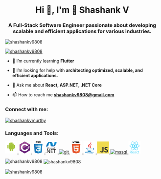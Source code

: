 <h1 align="center">Hi 👋, I'm 🚀 Shashank V</h1>
<h3 align="center">A Full-Stack Software Engineer passionate about developing scalable and efficient applications for various industries.</h3>

<p align="left"> <img src="https://komarev.com/ghpvc/?username=shashankv9808&label=Profile%20views&color=0e75b6&style=flat" alt="shashankv9808" /> </p>

<p align="left"> <a href="https://github.com/ryo-ma/github-profile-trophy"><img src="https://github-profile-trophy.vercel.app/?username=shashankv9808" alt="shashankv9808" /></a> </p>

- 🌱 I’m currently learning **Flutter**

- 🤝 I’m looking for help with **architecting optimized, scalable, and efficient applications.**

- 💬 Ask me about **React, ASP.NET, .NET Core**

- 📫 How to reach me **shashankv9808@gmail.com**

<h3 align="left">Connect with me:</h3>
<p align="left">
<a href="https://linkedin.com/in/shashankvmurthy" target="blank"><img align="center" src="https://raw.githubusercontent.com/rahuldkjain/github-profile-readme-generator/master/src/images/icons/Social/linked-in-alt.svg" alt="shashankvmurthy" height="30" width="40" /></a>
</p>

<h3 align="left">Languages and Tools:</h3>
<p align="left"> <a href="https://developer.android.com" target="_blank" rel="noreferrer"> <img src="https://raw.githubusercontent.com/devicons/devicon/master/icons/android/android-original-wordmark.svg" alt="android" width="40" height="40"/> </a> <a href="https://www.w3schools.com/cs/" target="_blank" rel="noreferrer"> <img src="https://raw.githubusercontent.com/devicons/devicon/master/icons/csharp/csharp-original.svg" alt="csharp" width="40" height="40"/> </a> <a href="https://www.w3schools.com/css/" target="_blank" rel="noreferrer"> <img src="https://raw.githubusercontent.com/devicons/devicon/master/icons/css3/css3-original-wordmark.svg" alt="css3" width="40" height="40"/> </a> <a href="https://dotnet.microsoft.com/" target="_blank" rel="noreferrer"> <img src="https://raw.githubusercontent.com/devicons/devicon/master/icons/dot-net/dot-net-original-wordmark.svg" alt="dotnet" width="40" height="40"/> </a> <a href="https://git-scm.com/" target="_blank" rel="noreferrer"> <img src="https://www.vectorlogo.zone/logos/git-scm/git-scm-icon.svg" alt="git" width="40" height="40"/> </a> <a href="https://www.w3.org/html/" target="_blank" rel="noreferrer"> <img src="https://raw.githubusercontent.com/devicons/devicon/master/icons/html5/html5-original-wordmark.svg" alt="html5" width="40" height="40"/> </a> <a href="https://www.java.com" target="_blank" rel="noreferrer"> <img src="https://raw.githubusercontent.com/devicons/devicon/master/icons/java/java-original.svg" alt="java" width="40" height="40"/> </a> <a href="https://developer.mozilla.org/en-US/docs/Web/JavaScript" target="_blank" rel="noreferrer"> <img src="https://raw.githubusercontent.com/devicons/devicon/master/icons/javascript/javascript-original.svg" alt="javascript" width="40" height="40"/> </a> <a href="https://www.microsoft.com/en-us/sql-server" target="_blank" rel="noreferrer"> <img src="https://www.svgrepo.com/show/303229/microsoft-sql-server-logo.svg" alt="mssql" width="40" height="40"/> </a> <a href="https://reactjs.org/" target="_blank" rel="noreferrer"> <img src="https://raw.githubusercontent.com/devicons/devicon/master/icons/react/react-original-wordmark.svg" alt="react" width="40" height="40"/> </a> </p>

<p><img align="left" src="https://github-readme-stats.vercel.app/api/top-langs?username=shashankv9808&show_icons=true&locale=en&layout=compact" alt="shashankv9808" /></p>

<p>&nbsp;<img align="center" src="https://github-readme-stats.vercel.app/api?username=shashankv9808&show_icons=true&locale=en" alt="shashankv9808" /></p>

<p><img align="center" src="https://github-readme-streak-stats.herokuapp.com/?user=shashankv9808&" alt="shashankv9808" /></p>
